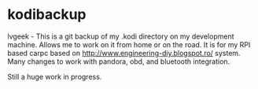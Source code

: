 # kodibackup

lvgeek - This is a git backup of my .kodi directory on my development machine. Allows me to work on it from
home or on the road. It is for my RPI based carpc based on http://www.engineering-diy.blogspot.ro/ system. 
Many changes to work with pandora, obd, and bluetooth integration. 

Still a huge work in progress.
